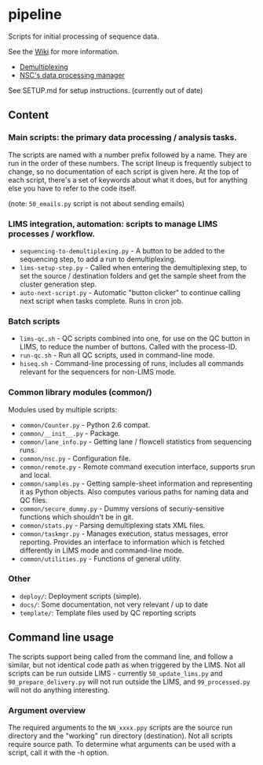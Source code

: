 # pipeline

Scripts for initial processing of sequence data.

See the [Wiki](https://github.com/nsc-norway/pipeline/wiki) for more information. 


* [Demultiplexing](https://github.com/nsc-norway/pipeline/wiki/Demultiplexing)
* [NSC's data processing manager](https://github.com/nsc-norway/pipeline/wiki/DataProcessing)


See SETUP.md for setup instructions. (currently out of date)

## Content

### Main scripts: the primary data processing / analysis tasks.
The scripts are named with a number prefix followed by a name. They are run in
the order of these numbers. The script lineup is frequently subject to change, so 
no documentation of each script is given here. At the top of each script, there's
a set of keywords about what it does, but for anything else you have to refer to
the code itself.

(note: `50_emails.py` script is not about sending emails)

### LIMS integration, automation: scripts to manage LIMS processes / workflow.
* `sequencing-to-demultiplexing.py` - A button to be added to the sequencing step, to add a run to demultiplexing.
* `lims-setup-step.py` - Called when entering the demultiplexing step, to set the source / destination folders and get the sample sheet from the cluster generation step.
* `auto-next-script.py` - Automatic "button clicker" to continue calling next script when tasks complete. Runs in cron job.

### Batch scripts
* `lims-qc.sh` - QC scripts combined into one, for use on the QC button in LIMS, to reduce the number of buttons. Called with the process-ID.
* `run-qc.sh` - Run all QC scripts, used in command-line mode.
* `hiseq.sh` - Command-line processing of runs, includes all commands relevant for the sequencers for non-LIMS mode.

### Common library modules (common/)
Modules used by multiple scripts:
* `common/Counter.py` - Python 2.6 compat.
* `common/__init__.py` - Package.
* `common/lane_info.py` - Getting lane / flowcell statistics from sequencing runs.
* `common/nsc.py` - Configuration file.
* `common/remote.py` - Remote command execution interface, supports srun and local.
* `common/samples.py` - Getting sample-sheet information and representing it as Python objects. Also computes various paths for naming data and QC files.
* `common/secure_dummy.py` - Dummy versions of securiy-sensitive functions which shouldn't be in git.
* `common/stats.py` - Parsing demultiplexing stats XML files.
* `common/taskmgr.py` - Manages execution, status messages, error reporting. Provides an interface to information which is fetched differently in LIMS mode and command-line mode.
* `common/utilities.py` - Functions of general utility.

### Other
* `deploy/`: Deployment scripts (simple).
* `docs/`: Some documentation, not very relevant / up to date
* `template/`: Template files used by QC reporting scripts


## Command line usage

The scripts support being called from the command line, and follow a similar, but
not identical code path as when triggered by the LIMS. Not all scripts can be run
outside LIMS - currently `50_update_lims.py` and `90_prepare_delivery.py` will not 
run outside the LIMS, and `99_processed.py` will not do anything interesting.

### Argument overview

The required arguments to the `NN_xxxx.ppy` scripts 
are the source run directory and the "working" run directory
(destination). Not all scripts require source path.
To determine what arguments can be
used with a script, call it with the -h option.



